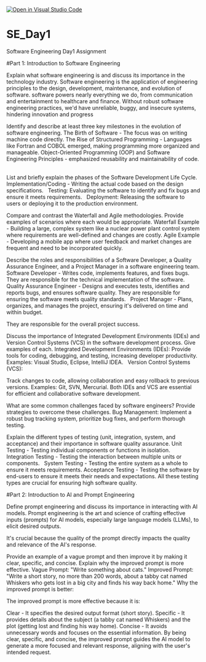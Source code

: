 [![Open in Visual Studio Code](https://classroom.github.com/assets/open-in-vscode-2e0aaae1b6195c2367325f4f02e2d04e9abb55f0b24a779b69b11b9e10269abc.svg)](https://classroom.github.com/online_ide?assignment_repo_id=18372072&assignment_repo_type=AssignmentRepo)
# SE_Day1
Software Engineering Day1 Assignment

#Part 1: Introduction to Software Engineering

Explain what software engineering is and discuss its importance in the technology industry.
Software engineering is the application of engineering principles to the design, development, maintenance, and evolution of software.
software powers nearly everything we do, from communication and entertainment to healthcare and finance.  Without robust software engineering practices, we'd have unreliable, buggy, and insecure systems, hindering innovation and progress


Identify and describe at least three key milestones in the evolution of software engineering.
The Birth of Software - The focus was on writing machine code directly.
The Rise of Structured Programming - Languages like Fortran and COBOL emerged, making programming more organized and manageable.
Object-Oriented Programming (OOP) and Software Engineering Principles - emphasized reusability and maintainability of code.   



List and briefly explain the phases of the Software Development Life Cycle.
Implementation/Coding - Writing the actual code based on the design specifications.   
Testing: Evaluating the software to identify and fix bugs and ensure it meets requirements.   
Deployment: Releasing the software to users or deploying it to the production environment.




Compare and contrast the Waterfall and Agile methodologies. Provide examples of scenarios where each would be appropriate.
Waterfall Example - Building a large, complex system like a nuclear power plant control system where requirements are well-defined and changes are costly.
Agile Example - Developing a mobile app where user feedback and market changes are frequent and need to be incorporated quickly.




Describe the roles and responsibilities of a Software Developer, a Quality Assurance Engineer, and a Project Manager in a software engineering team.
Software Developer - Writes code, implements features, and fixes bugs. They are responsible for the technical implementation of the software.   
Quality Assurance Engineer - Designs and executes tests, identifies and reports bugs, and ensures software quality. They are responsible for ensuring the software meets quality standards.   
Project Manager - Plans, organizes, and manages the project, ensuring it's delivered on time and within budget.

 They are responsible for the overall project success.   



Discuss the importance of Integrated Development Environments (IDEs) and Version Control Systems (VCS) in the software development process. Give examples of each.
Integrated Development Environments (IDEs): Provide tools for coding, debugging, and testing, increasing developer productivity. Examples: Visual Studio, Eclipse, IntelliJ IDEA.   
Version Control Systems (VCS):

 Track changes to code, allowing collaboration and easy rollback to previous versions. Examples: Git, SVN, Mercurial. Both IDEs and VCS are essential for efficient and collaborative software development.


What are some common challenges faced by software engineers? Provide strategies to overcome these challenges.
Bug Management: Implement a robust bug tracking system, prioritize bug fixes, and perform thorough testing.

 


Explain the different types of testing (unit, integration, system, and acceptance) and their importance in software quality assurance.
Unit Testing - Testing individual components or functions in isolation.   
Integration Testing - Testing the interaction between multiple units or components.   
System Testing - Testing the entire system as a whole to ensure it meets requirements.
Acceptance Testing - Testing the software by end-users to ensure it meets their needs and expectations. All these testing types are crucial for ensuring high software quality.   



#Part 2: Introduction to AI and Prompt Engineering


Define prompt engineering and discuss its importance in interacting with AI models.
Prompt engineering is the art and science of crafting effective inputs (prompts) for AI models, especially large language models (LLMs), to elicit desired outputs.

 It's crucial because the quality of the prompt directly impacts the quality and relevance of the AI's response.


Provide an example of a vague prompt and then improve it by making it clear, specific, and concise. Explain why the improved prompt is more effective.
Vague Prompt: "Write something about cats."
Improved Prompt: "Write a short story, no more than 200 words, about a tabby cat named Whiskers who gets lost in a big city and finds his way back home."
Why the improved prompt is better:

The improved prompt is more effective because it is:

Clear - It specifies the desired output format (short story).
Specific - It provides details about the subject (a tabby cat named Whiskers) and the plot (getting lost and finding his way home).
Concise - It avoids unnecessary words and focuses on the essential information.
By being clear, specific, and concise, the improved prompt guides the AI model to generate a more focused and relevant response, aligning with the user's intended request.

